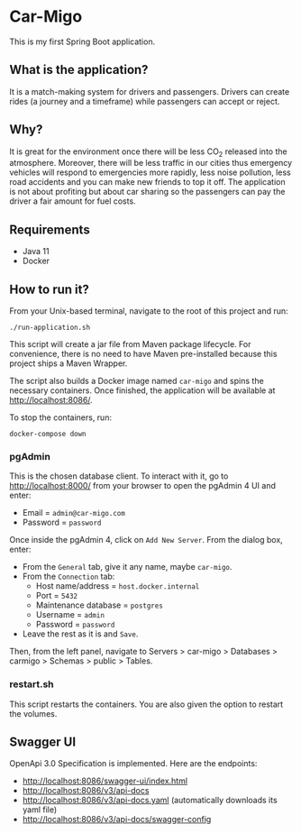 # Car-Migo

This is my first Spring Boot application.

## What is the application?
It is a match-making system for drivers and passengers.
Drivers can create rides (a journey and a timeframe) while passengers can accept or reject.

## Why?
It is great for the environment once there will be less CO<sub>2</sub> released into the atmosphere.
Moreover, there will be less traffic in our cities thus emergency vehicles will respond to emergencies more rapidly, less noise pollution, less road accidents and you can make new friends to top it off.
The application is not about profiting but about car sharing so the passengers can pay the driver a fair amount for fuel costs.

## Requirements
- Java 11
- Docker

## How to run it?
From your Unix-based terminal, navigate to the root of this project and run:
```
./run-application.sh
```
This script will create a jar file from Maven package lifecycle. For convenience, there is no need to have Maven pre-installed because this project ships a Maven Wrapper.

The script also builds a Docker image named `car-migo` and spins the necessary containers. Once finished, the application will be available at 
<a href="http://localhost:8086/" target="_blank">http://localhost:8086/</a>.

To stop the containers, run:
```
docker-compose down
```

### pgAdmin
This is the chosen database client.
To interact with it, go to <a href="http://localhost:8000/" target="_blank">http://localhost:8000/</a> from your browser to open the pgAdmin 4 UI and enter:
- Email = `admin@car-migo.com`
- Password = `password`

Once inside the pgAdmin 4, click on `Add New Server`. From the dialog box, enter:
- From the `General` tab, give it any name, maybe `car-migo`.
- From the `Connection` tab:
  - Host name/address = `host.docker.internal`
  - Port = `5432`
  - Maintenance database = `postgres`
  - Username = `admin`
  - Password = `password`
- Leave the rest as it is and `Save`.

Then, from the left panel, navigate to Servers > car-migo > Databases > carmigo > Schemas > public > Tables.

### restart.sh
This script restarts the containers. You are also given the option to restart the volumes.

## Swagger UI
OpenApi 3.0 Specification is implemented. Here are the endpoints:
* <a href="http://localhost:8086/swagger-ui/index.html" target="_blank">http://localhost:8086/swagger-ui/index.html</a>
* <a href="http://localhost:8086/v3/api-docs" target="_blank">http://localhost:8086/v3/api-docs</a>
* <a href="http://localhost:8086/v3/api-docs.yaml" target="_blank">http://localhost:8086/v3/api-docs.yaml</a> (automatically downloads its yaml file)
* <a href="http://localhost:8086/v3/api-docs/swagger-config" target="_blank">http://localhost:8086/v3/api-docs/swagger-config</a>
